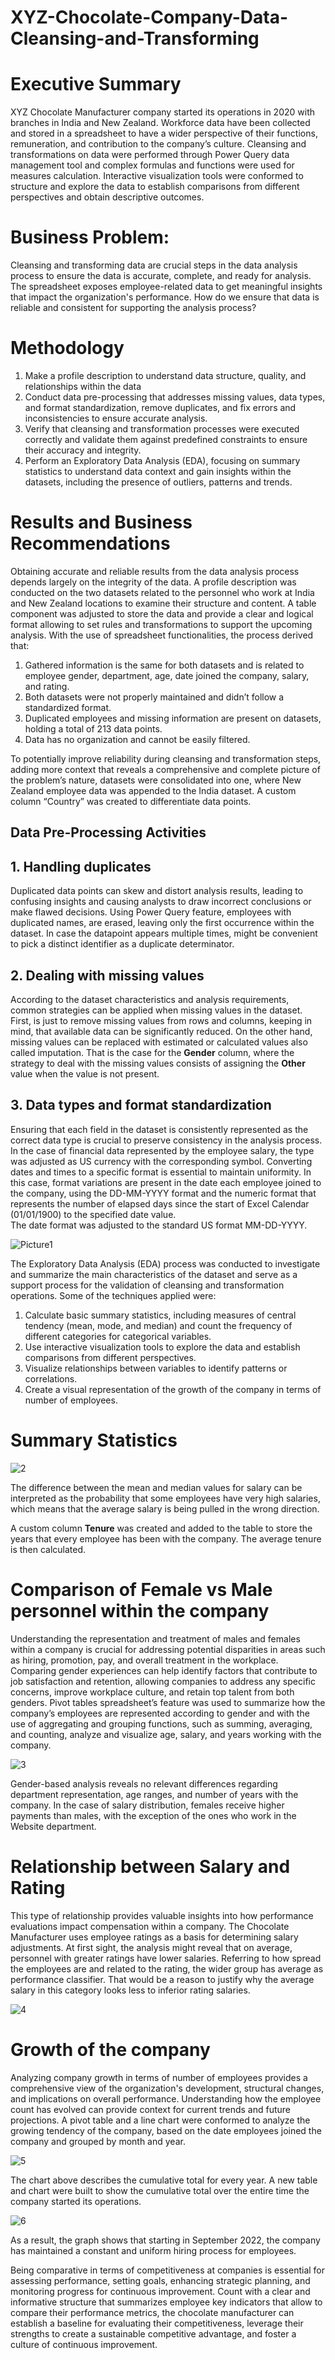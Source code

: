 # XYZ-Chocolate-Company-Data-Cleansing-and-Transforming
#  Executive Summary
XYZ Chocolate Manufacturer company started its operations in 2020 with branches in India and New Zealand. Workforce data have been collected and stored in a spreadsheet to have a wider perspective of their functions, remuneration, and contribution to the company’s culture. Cleansing and transformations on data were performed through Power Query data management tool and complex formulas and functions were used for measures calculation. Interactive visualization tools were conformed to structure and explore the data to  establish comparisons from different perspectives and obtain descriptive outcomes.
#  Business Problem:
Cleansing and transforming data are crucial steps in the data analysis process to ensure the data is accurate, complete, and ready for analysis. The spreadsheet exposes employee-related data to get meaningful insights that impact the organization's performance. How do we ensure that data is reliable and consistent for supporting the analysis process?
#  Methodology
  1.	Make a profile description to understand data structure, quality, and relationships within the data 
  2.	Conduct data pre-processing that addresses missing values, data types, and format standardization, remove duplicates, and fix errors and inconsistencies to ensure accurate analysis.
  3.	Verify that cleansing and transformation processes were executed correctly and validate them against predefined constraints to ensure their accuracy and integrity.
  4.	Perform an Exploratory Data Analysis (EDA), focusing on summary statistics to understand data context and gain insights within the datasets, including the presence of outliers, patterns and trends.
#  Results and Business Recommendations
Obtaining accurate and reliable results from the data analysis process depends largely on the integrity of the data. A profile description was conducted on the two datasets related to the personnel who work at India and New Zealand locations to examine their structure and content.
A table component was adjusted to store the data and provide a clear and logical format allowing to set rules and transformations to support the upcoming analysis. 
With the use of spreadsheet functionalities, the process derived that:
1.	Gathered information is the same for both datasets and is related to employee gender, department, age, date joined the company, salary, and rating. 
2.	Both datasets were not properly maintained and didn’t follow a standardized format.
3.	Duplicated employees and missing information are present on datasets, holding a total of 213 data points. 
4.	Data has no organization and cannot be easily filtered.

To potentially improve reliability during cleansing and transformation steps, adding more context that reveals a comprehensive and complete picture of the problem’s nature, datasets were consolidated into one, where New Zealand employee data was appended to the India dataset. A custom column “Country” was created to differentiate data points.
##  Data Pre-Processing Activities
##  1.	Handling duplicates
Duplicated data points can skew and distort analysis results, leading to confusing insights and causing analysts to draw incorrect conclusions or make flawed decisions. 
Using Power Query <Remove duplicates> feature, employees with duplicated names, are erased, leaving only the first occurrence within the dataset. In case the datapoint appears multiple times, might be convenient to pick a distinct identifier as a duplicate determinator.
##  2.	Dealing with missing values 
According to the dataset characteristics and analysis requirements, common strategies can be applied when missing values in the dataset. First, is just to remove missing values from rows and columns, keeping in mind, that available data can be significantly reduced. On the other hand, missing values can be replaced with estimated or calculated values also called imputation. That is the case for the **Gender** column, where the strategy to deal with the missing values consists of assigning the **Other** value when the value is not present.
##  3.	Data types and format standardization
Ensuring that each field in the dataset is consistently represented as the correct data type is crucial to preserve consistency in the analysis process. In the case of financial data represented by the employee salary, the type was adjusted as US currency with the corresponding symbol. 
Converting dates and times to a specific format is essential to maintain uniformity. In this case, format variations are present in the date each employee joined to the company, using the DD-MM-YYYY format and the numeric format that represents the number of elapsed days since the start of Excel Calendar (01/01/1900) to the specified date value.  
The date format was adjusted to the standard US format MM-DD-YYYY.

![Picture1](https://github.com/user-attachments/assets/c172b964-d2ed-4f2f-bd18-29ce46d830ba)

The Exploratory Data Analysis (EDA) process was conducted to investigate and summarize the main characteristics of the dataset and serve as a support process for the validation of cleansing and transformation operations. Some of the techniques applied were:
  1.	Calculate basic summary statistics, including measures of central tendency (mean, mode, and median) and count the frequency of different categories for categorical variables.
  2.	Use interactive visualization tools to explore the data and establish comparisons from different perspectives. 
  3.	Visualize relationships between variables to identify patterns or correlations.
  4.	Create a visual representation of the growth of the company in terms of number of employees.

# Summary Statistics

![2](https://github.com/user-attachments/assets/4ecf9783-f8e5-4008-843a-c185f778e24d)

The difference between the mean and median values for salary can be interpreted as the probability that some employees have very high salaries, which means that the average salary is being pulled in the wrong direction.

A custom column **Tenure** was created and added to the table to store the years that every employee has been with the company. The average tenure is then calculated.

#  Comparison of Female vs Male personnel within the company
Understanding the representation and treatment of males and females within a company is crucial for addressing potential disparities in areas such as hiring, promotion, pay, and overall treatment in the workplace. Comparing gender experiences can help identify factors that contribute to job satisfaction and retention, allowing companies to address any specific concerns, improve workplace culture, and retain top talent from both genders.
Pivot tables spreadsheet’s feature was used to summarize how the company’s employees are represented according to gender and with the use of aggregating and grouping functions, such as summing, averaging, and counting, analyze and visualize age, salary, and years working with the company.

![3](https://github.com/user-attachments/assets/c8d47aee-350f-4caf-ac42-69b20a35e51b)

Gender-based analysis reveals no relevant differences regarding department representation, age ranges, and number of years with the company. In the case of salary distribution, females receive higher payments than males, with the exception of the ones who work in the Website department. 

#  Relationship between Salary and Rating
This type of relationship provides valuable insights into how performance evaluations impact compensation within a company. The Chocolate Manufacturer uses employee ratings as a basis for determining salary adjustments. At first sight, the analysis might reveal that on average, personnel with greater ratings have lower salaries. Referring to how spread the employees are and related to the rating, the wider group has average as performance classifier. That would be a reason to justify why the average salary in this category looks less to inferior rating salaries.

![4](https://github.com/user-attachments/assets/ef853e44-dbec-4d4d-831f-a7c9a955bd71)

#  Growth of the company 
Analyzing company growth in terms of number of employees provides a comprehensive view of the organization's development, structural changes, and implications on overall performance. Understanding how the employee count has evolved can provide context for current trends and future projections.
A pivot table and a line chart were conformed to analyze the growing tendency of the company, based on the date employees joined the company and grouped by month and year.

![5](https://github.com/user-attachments/assets/99ecd73c-8c38-4153-a624-9dc90b500511)

The chart above describes the cumulative total for every year. A new table and chart were built to show the cumulative total over the entire time the company started its operations.

![6](https://github.com/user-attachments/assets/1d96beb1-e099-4297-890e-d474137512ca)

As a result, the graph shows that starting in September 2022, the company has maintained a constant and uniform hiring process for employees.

Being comparative in terms of competitiveness at companies is essential for assessing performance, setting goals, enhancing strategic planning, and  monitoring progress for continuous improvement. Count with a clear and informative structure that summarizes employee key indicators that allow to compare their performance metrics, the chocolate manufacturer  can establish a baseline for evaluating their competitiveness, leverage their strengths to create a sustainable competitive advantage, and foster a culture of continuous improvement.










